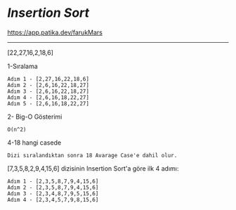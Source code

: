# *Insertion Sort*
https://app.patika.dev/farukMars
___
[22,27,16,2,18,6]

1-Sıralama

    Adım 1 - [2,27,16,22,18,6]
    Adım 2 - [2,6,16,22,18,27]
    Adım 3 - [2,6,16,22,18,27] 
    Adım 4 - [2,6,16,18,22,27]
    Adım 5 - [2,6,16,18,22,27]

2- Big-O Gösterimi
    
    O(n^2)

4-18 hangi casede

    Dizi sıralandıktan sonra 18 Avarage Case'e dahil olur.

[7,3,5,8,2,9,4,15,6] dizisinin Insertion Sort'a göre ilk 4 adımı:

    Adım 1 - [2,3,5,8,7,9,4,15,6]
    Adım 2 - [2,3,5,8,7,9,4,15,6]
    Adım 3 - [2,3,4,8,7,9,5,15,6]
    Adım 4 - [2,3,4,5,7,9,8,15,6]
